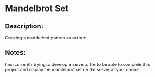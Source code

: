 # Mandelbrot Set
## Description:
Creating a mandelbrot pattern as output:

## Notes:
I am currently trying to develop a server.c file to be able to complete this project and display the mandelbrot set on the server of your choice.

